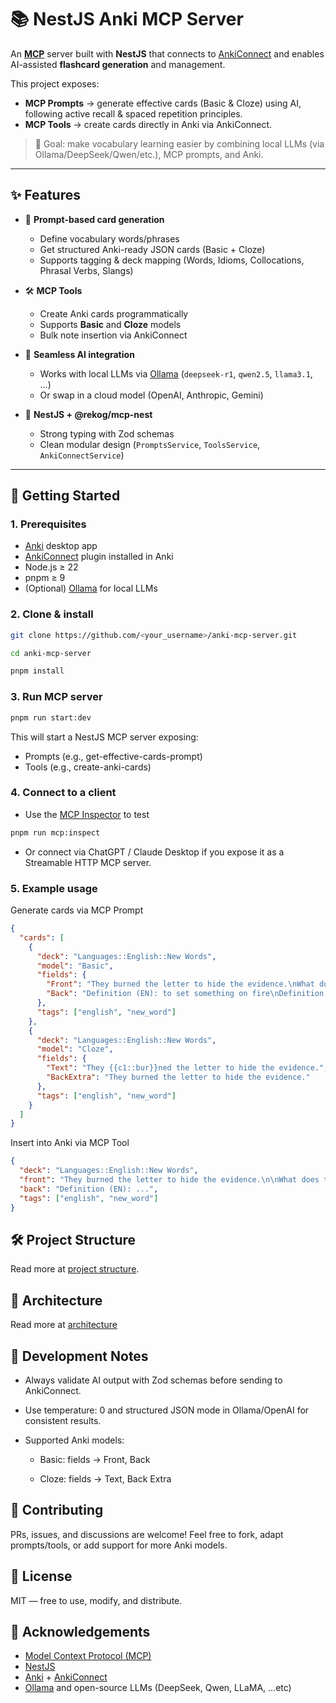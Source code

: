 # 📚 NestJS Anki MCP Server

An **[MCP](https://modelcontextprotocol.io/)** server built with **NestJS** that connects to [AnkiConnect](https://foosoft.net/projects/anki-connect/) and enables AI-assisted **flashcard generation** and management.

This project exposes:
- **MCP Prompts** → generate effective cards (Basic & Cloze) using AI, following active recall & spaced repetition principles.
- **MCP Tools** → create cards directly in Anki via AnkiConnect.

> 🎯 Goal: make vocabulary learning easier by combining local LLMs (via Ollama/DeepSeek/Qwen/etc.), MCP prompts, and Anki.

---

## ✨ Features

- 🧠 **Prompt-based card generation**
  - Define vocabulary words/phrases
  - Get structured Anki-ready JSON cards (Basic + Cloze)
  - Supports tagging & deck mapping (Words, Idioms, Collocations, Phrasal Verbs, Slangs)

- 🛠 **MCP Tools**
  - Create Anki cards programmatically
  - Supports **Basic** and **Cloze** models
  - Bulk note insertion via AnkiConnect

- 🔗 **Seamless AI integration**
  - Works with local LLMs via [Ollama](https://ollama.ai/) (`deepseek-r1`, `qwen2.5`, `llama3.1`, …)
  - Or swap in a cloud model (OpenAI, Anthropic, Gemini)

- 🧩 **NestJS + @rekog/mcp-nest**
  - Strong typing with Zod schemas
  - Clean modular design (`PromptsService`, `ToolsService`, `AnkiConnectService`)

---

## 🚀 Getting Started

### 1. Prerequisites
- [Anki](https://apps.ankiweb.net/) desktop app
- [AnkiConnect](https://ankiweb.net/shared/info/2055492159) plugin installed in Anki
- Node.js ≥ 22
- pnpm ≥ 9
- (Optional) [Ollama](https://ollama.ai/) for local LLMs

### 2. Clone & install
```bash
git clone https://github.com/<your_username>/anki-mcp-server.git

cd anki-mcp-server

pnpm install
```

### 3. Run MCP server
```bash
pnpm run start:dev
```
This will start a NestJS MCP server exposing:
- Prompts (e.g., get-effective-cards-prompt)
- Tools (e.g., create-anki-cards)

### 4. Connect to a client

- Use the [MCP Inspector](https://github.com/modelcontextprotocol/inspector?utm_source=chatgpt.com) to test

```bash
pnpm run mcp:inspect
```
- Or connect via ChatGPT / Claude Desktop if you expose it as a Streamable HTTP MCP server.

### 5. Example usage
Generate cards via MCP Prompt

```json
{
  "cards": [
    {
      "deck": "Languages::English::New Words",
      "model": "Basic",
      "fields": {
        "Front": "They burned the letter to hide the evidence.\nWhat does the word 'burn' mean here?",
        "Back": "Definition (EN): to set something on fire\nDefinition (vi): đốt\nExample: The chef burned the toast.\nSynonyms: ignite, scorch"
      },
      "tags": ["english", "new_word"]
    },
    {
      "deck": "Languages::English::New Words",
      "model": "Cloze",
      "fields": {
        "Text": "They {{c1::bur}}ned the letter to hide the evidence.",
        "BackExtra": "They burned the letter to hide the evidence."
      },
      "tags": ["english", "new_word"]
    }
  ]
}
```
Insert into Anki via MCP Tool

```json
{
  "deck": "Languages::English::New Words",
  "front": "They burned the letter to hide the evidence.\n\nWhat does the word 'burn' mean here?",
  "back": "Definition (EN): ...",
  "tags": ["english", "new_word"]
}
```

## 🛠 Project Structure

Read more at [project structure](docs/project-structure.md).

## 🔄 Architecture

Read more at [architecture](docs/architecture.md)

## 🧪 Development Notes
- Always validate AI output with Zod schemas before sending to AnkiConnect.

- Use temperature: 0 and structured JSON mode in Ollama/OpenAI for consistent results.

- Supported Anki models:

  - Basic: fields → Front, Back

  - Cloze: fields → Text, Back Extra

## 🤝 Contributing
PRs, issues, and discussions are welcome!
Feel free to fork, adapt prompts/tools, or add support for more Anki models.

## 📄 License
MIT — free to use, modify, and distribute.

## 🙌 Acknowledgements
- [Model Context Protocol (MCP)](https://modelcontextprotocol.io/docs/getting-started/intro)
- [NestJS](https://nestjs.com/)
- [Anki](https://apps.ankiweb.net/) + [AnkiConnect](https://git.sr.ht/~foosoft/anki-connect)
- [Ollama](https://ollama.com/) and open-source LLMs (DeepSeek, Qwen, LLaMA, ...etc)
